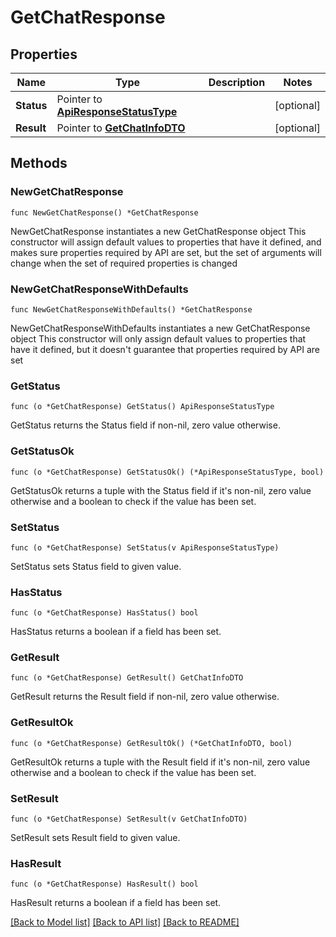 # GetChatResponse

## Properties

Name | Type | Description | Notes
------------ | ------------- | ------------- | -------------
**Status** | Pointer to [**ApiResponseStatusType**](ApiResponseStatusType.md) |  | [optional] 
**Result** | Pointer to [**GetChatInfoDTO**](GetChatInfoDTO.md) |  | [optional] 

## Methods

### NewGetChatResponse

`func NewGetChatResponse() *GetChatResponse`

NewGetChatResponse instantiates a new GetChatResponse object
This constructor will assign default values to properties that have it defined,
and makes sure properties required by API are set, but the set of arguments
will change when the set of required properties is changed

### NewGetChatResponseWithDefaults

`func NewGetChatResponseWithDefaults() *GetChatResponse`

NewGetChatResponseWithDefaults instantiates a new GetChatResponse object
This constructor will only assign default values to properties that have it defined,
but it doesn't guarantee that properties required by API are set

### GetStatus

`func (o *GetChatResponse) GetStatus() ApiResponseStatusType`

GetStatus returns the Status field if non-nil, zero value otherwise.

### GetStatusOk

`func (o *GetChatResponse) GetStatusOk() (*ApiResponseStatusType, bool)`

GetStatusOk returns a tuple with the Status field if it's non-nil, zero value otherwise
and a boolean to check if the value has been set.

### SetStatus

`func (o *GetChatResponse) SetStatus(v ApiResponseStatusType)`

SetStatus sets Status field to given value.

### HasStatus

`func (o *GetChatResponse) HasStatus() bool`

HasStatus returns a boolean if a field has been set.

### GetResult

`func (o *GetChatResponse) GetResult() GetChatInfoDTO`

GetResult returns the Result field if non-nil, zero value otherwise.

### GetResultOk

`func (o *GetChatResponse) GetResultOk() (*GetChatInfoDTO, bool)`

GetResultOk returns a tuple with the Result field if it's non-nil, zero value otherwise
and a boolean to check if the value has been set.

### SetResult

`func (o *GetChatResponse) SetResult(v GetChatInfoDTO)`

SetResult sets Result field to given value.

### HasResult

`func (o *GetChatResponse) HasResult() bool`

HasResult returns a boolean if a field has been set.


[[Back to Model list]](../README.md#documentation-for-models) [[Back to API list]](../README.md#documentation-for-api-endpoints) [[Back to README]](../README.md)


